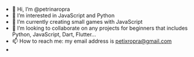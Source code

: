- 👋 Hi, I’m @petrinaropra
- 👀 I’m interested in JavaScript and Python
- 🌱 I’m currently creating small games with JavaScript
- 💞️ I’m looking to collaborate on any projects for beginners that includes Python, JavaScript, Dart, Flutter...
- 📫 How to reach me: my email address is petixropra@gmail.com
- 

<!---
petrinaropra/petrinaropra is a ✨ special ✨ repository because its `README.md` (this file) appears on your GitHub profile.
You can click the Preview link to take a look at your changes.
--->
